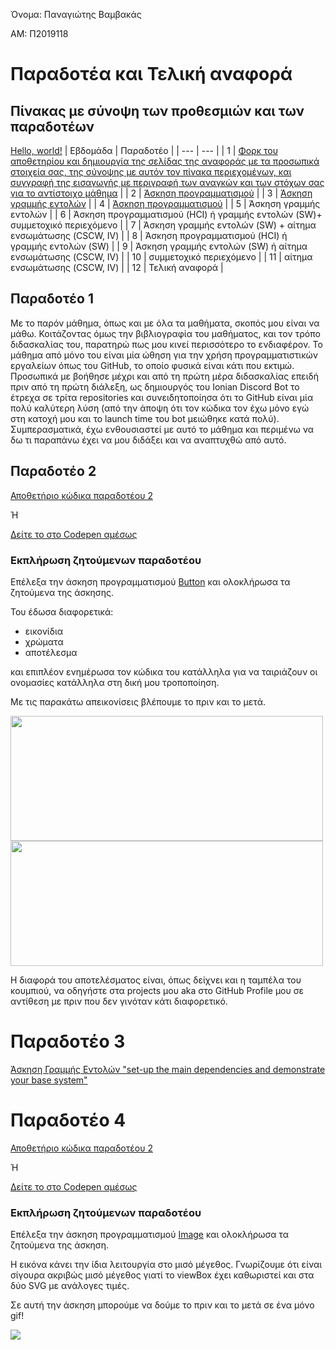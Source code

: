 Όνομα: Παναγιώτης Βαμβακάς

ΑΜ: Π2019118

# Παραδοτέα και Τελική αναφορά

## Πίνακας με σύνοψη των προθεσμιών και των παραδοτέων
<a href="http://example.com/" target="_blank">Hello, world!</a>
| Εβδομάδα | Παραδοτέο |
| --- | --- |
| 1 | <a href="https://github.com/Vuxxs/hci/blob/2019118/projects/2019118/README.md#user-content-πίνακας-με-σύνοψη-των-προθεσμιών-και-των-παραδοτέων:~:text=%CE%A0%CE%B1%CF%81%CE%B1%CE%B4%CE%BF%CF%84%CE%AD%CE%BF%201" target="_blank">Φορκ του αποθετηρίου και δημιουργία της σελίδας της αναφοράς με τα προσωπικά στοιχεία σας, της σύνοψης με αυτόν τον πίνακα περιεχομένων, και συγγραφή της εισαγωγής με περιγραφή των αναγκών και των στόχων σας για το αντίστοιχο μάθημα</a> |
| 2 | <a href="https://github.com/Vuxxs/hci/tree/2019118/projects/2019118#user-content-παραδοτέο-1:~:text=%CE%A0%CE%B1%CF%81%CE%B1%CE%B4%CE%BF%CF%84%CE%AD%CE%BF%202" target="_blank">Άσκηση προγραμματισμού</a> |
| 3 | <a href="https://github.com/Vuxxs/hci/blob/2019118/projects/2019118/README.md#user-content-εκπλήρωση-ζητούμενων-παραδοτέου:~:text=%CE%A0%CE%B1%CF%81%CE%B1%CE%B4%CE%BF%CF%84%CE%AD%CE%BF%203" target="_blank">Άσκηση γραμμής εντολών</a> |
| 4 | <a href="https://github.com/Vuxxs/hci/blob/2019118/projects/2019118/README.md#user-content-παραδοτέο-3:~:text=%CE%A0%CE%B1%CF%81%CE%B1%CE%B4%CE%BF%CF%84%CE%AD%CE%BF%204" target="_blank">Άσκηση προγραμματισμού</a> |
| 5 | Άσκηση γραμμής εντολών |
| 6 | Άσκηση προγραμματισμού (HCI) ή γραμμής εντολών (SW)+ συμμετοχικό περιεχόμενο |
| 7 | Άσκηση γραμμής εντολών (SW) + αίτημα ενσωμάτωσης (CSCW, IV) |
| 8 | Άσκηση προγραμματισμού (HCI) ή γραμμής εντολών (SW) |
| 9 | Άσκηση γραμμής εντολών (SW) ή αίτημα ενσωμάτωσης (CSCW, IV) |
| 10 | συμμετοχικό περιεχόμενο |
| 11 | αίτημα ενσωμάτωσης (CSCW, IV) |
| 12 | Τελική αναφορά |


## Παραδοτέο 1

Με το παρόν μάθημα, όπως και με όλα τα μαθήματα, σκοπός μου είναι να μάθω. Κοιτάζοντας όμως την βιβλιογραφία του μαθήματος, και τον τρόπο διδασκαλίας του, παρατηρώ πως μου κινεί περισσότερο το ενδιαφέρον. Το μάθημα από μόνο του είναι μία ώθηση για την χρήση προγραμματιστικών εργαλείων όπως του GitHub, το οποίο φυσικά είναι κάτι που εκτιμώ. Προσωπικά με βοήθησε μέχρι και από τη πρώτη μέρα διδασκαλίας επειδή πριν από τη πρώτη διάλεξη, ως δημιουργός του Ionian Discord Bot το έτρεχα σε τρίτα repositories και συνειδητοποίησα ότι το GitHub είναι μία πολύ καλύτερη λύση (από την άποψη ότι τον κώδικα τον έχω μόνο εγώ στη κατοχή μου και το launch time του bot μειώθηκε κατά πολύ). Συμπερασματικά, έχω ενθουσιαστεί με αυτό το μάθημα και περιμένω να δω τι παραπάνω έχει να μου διδάξει και να αναπτυχθώ από αυτό.

## Παραδοτέο 2

[Αποθετήριο κώδικα παραδοτέου 2](https://github.com/Vuxxs/site/blob/master/_remix/button.md)

Ή

[Δείτε το στο Codepen αμέσως](https://codepen.io/vuxxs/pen/wvWMzMx)

### Εκπλήρωση ζητούμενων παραδοτέου 

Επέλεξα την άσκηση προγραμματισμού [Button](https://pibook.epidro.me/remix/button/) και ολοκλήρωσα τα ζητούμενα της άσκησης.

Του έδωσα διαφορετικά:
- εικονίδια
- χρώματα
- αποτέλεσμα

και επιπλέον ενημέρωσα τον κώδικα του κατάλληλα για να ταιριάζουν οι ονομασίες κατάλληλα στη δική μου τροποποίηση. 

Με τις παρακάτω απεικονίσεις βλέπουμε το πριν και το μετά.

<img src="https://i.imgur.com/B0rZp34.gif" width="500" height="200"> <img src= "https://i.imgur.com/y04AEFf.gif" width="500" height="200">

Η διαφορά του αποτελέσματος είναι, όπως δείχνει και η ταμπέλα του κουμπιού, να οδηγήστε στα projects μου aka στο GitHub Profile μου σε αντίθεση με πριν που δεν γινόταν κάτι διαφορετικό.

# Παραδοτέο 3

[Άσκηση Γραμμής Εντολών "set-up the main dependencies and demonstrate your base system"](https://asciinema.org/a/pGRw6ac3RANBLGaaYZnhpah3C)

# Παραδοτέο 4

[Αποθετήριο κώδικα παραδοτέου 2](https://github.com/Vuxxs/site/blob/master/_remix/image.md)

Ή

[Δείτε το στο Codepen αμέσως](https://codepen.io/vuxxs/pen/NWrMzyw)


### Εκπλήρωση ζητούμενων παραδοτέου 

Επέλεξα την άσκηση προγραμματισμού [Image](https://pibook.epidro.me/remix/image/) και ολοκλήρωσα τα ζητούμενα της άσκηση.

H εικόνα κάνει την ίδια λειτουργία στο μισό μέγεθος. Γνωρίζουμε ότι είναι σίγουρα ακριβώς μισό μέγεθος γιατί το viewBox έχει καθωριστεί και στα δύο SVG με ανάλογες τιμές.

Σε αυτή την άσκηση μπορούμε να δούμε το πριν και το μετά σε ένα μόνο gif!

<img src= "https://i.imgur.com/9v4GW93.gif">

